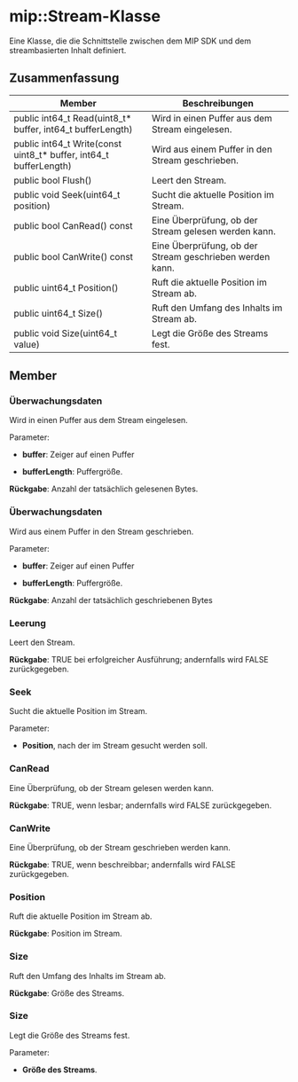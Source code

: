 # <a name="class-mipstream"></a>mip::Stream-Klasse 
Eine Klasse, die die Schnittstelle zwischen dem MIP SDK und dem streambasierten Inhalt definiert.
  
## <a name="summary"></a>Zusammenfassung
 Member                        | Beschreibungen                                
--------------------------------|---------------------------------------------
 public int64_t Read(uint8_t* buffer, int64_t bufferLength)  |  Wird in einen Puffer aus dem Stream eingelesen.
 public int64_t Write(const uint8_t* buffer, int64_t bufferLength)  |  Wird aus einem Puffer in den Stream geschrieben.
 public bool Flush()  |  Leert den Stream.
 public void Seek(uint64_t position)  |  Sucht die aktuelle Position im Stream.
 public bool CanRead() const  |  Eine Überprüfung, ob der Stream gelesen werden kann.
 public bool CanWrite() const  |  Eine Überprüfung, ob der Stream geschrieben werden kann.
 public uint64_t Position()  |  Ruft die aktuelle Position im Stream ab.
 public uint64_t Size()  |  Ruft den Umfang des Inhalts im Stream ab.
 public void Size(uint64_t value)  |  Legt die Größe des Streams fest.
  
## <a name="members"></a>Member
  
### <a name="read"></a>Überwachungsdaten
Wird in einen Puffer aus dem Stream eingelesen.

Parameter:  
* **buffer**: Zeiger auf einen Puffer 


* **bufferLength**: Puffergröße. 



  
**Rückgabe**: Anzahl der tatsächlich gelesenen Bytes.
  
### <a name="write"></a>Überwachungsdaten
Wird aus einem Puffer in den Stream geschrieben.

Parameter:  
* **buffer**: Zeiger auf einen Puffer 


* **bufferLength**: Puffergröße. 



  
**Rückgabe**: Anzahl der tatsächlich geschriebenen Bytes
  
### <a name="flush"></a>Leerung
Leert den Stream.

  
**Rückgabe**: TRUE bei erfolgreicher Ausführung; andernfalls wird FALSE zurückgegeben.
  
### <a name="seek"></a>Seek
Sucht die aktuelle Position im Stream.

Parameter:  
* **Position**, nach der im Stream gesucht werden soll.


  
### <a name="canread"></a>CanRead
Eine Überprüfung, ob der Stream gelesen werden kann.

  
**Rückgabe**: TRUE, wenn lesbar; andernfalls wird FALSE zurückgegeben.
  
### <a name="canwrite"></a>CanWrite
Eine Überprüfung, ob der Stream geschrieben werden kann.

  
**Rückgabe**: TRUE, wenn beschreibbar; andernfalls wird FALSE zurückgegeben.
  
### <a name="position"></a>Position
Ruft die aktuelle Position im Stream ab.

  
**Rückgabe**: Position im Stream.
  
### <a name="size"></a>Size
Ruft den Umfang des Inhalts im Stream ab.

  
**Rückgabe**: Größe des Streams.
  
### <a name="size"></a>Size
Legt die Größe des Streams fest.

Parameter:  
* **Größe des Streams**.

